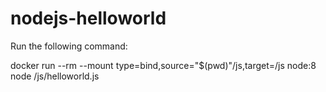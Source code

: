 # nodejs-helloworld

Run the following command:

docker run --rm --mount type=bind,source="$(pwd)"/js,target=/js node:8 node /js/helloworld.js
